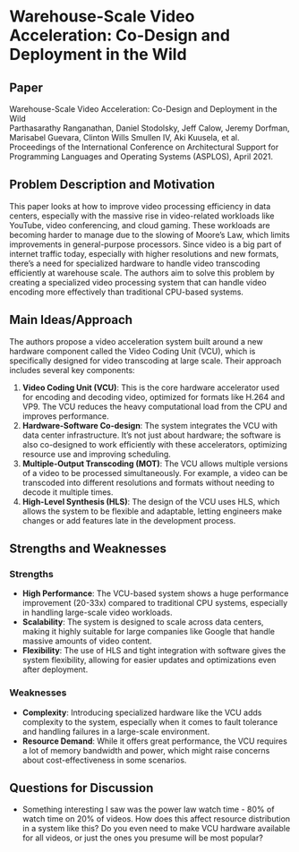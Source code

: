 # Warehouse-Scale Video Acceleration: Co-Design and Deployment in the Wild

## Paper

Warehouse-Scale Video Acceleration: Co-Design and Deployment in the Wild \
Parthasarathy Ranganathan, Daniel Stodolsky, Jeff Calow, Jeremy Dorfman, Marisabel Guevara, Clinton Wills Smullen IV, Aki Kuusela, et al. \
Proceedings of the International Conference on Architectural Support for Programming Languages and Operating Systems (ASPLOS), April 2021.

## Problem Description and Motivation

This paper looks at how to improve video processing efficiency in data centers, especially with the massive rise in video-related workloads like YouTube, video conferencing, and cloud gaming. These workloads are becoming harder to manage due to the slowing of Moore’s Law, which limits improvements in general-purpose processors. Since video is a big part of internet traffic today, especially with higher resolutions and new formats, there’s a need for specialized hardware to handle video transcoding efficiently at warehouse scale. The authors aim to solve this problem by creating a specialized video processing system that can handle video encoding more effectively than traditional CPU-based systems.

## Main Ideas/Approach

The authors propose a video acceleration system built around a new hardware component called the Video Coding Unit (VCU), which is specifically designed for video transcoding at large scale. Their approach includes several key components:

1. **Video Coding Unit (VCU)**: This is the core hardware accelerator used for encoding and decoding video, optimized for formats like H.264 and VP9. The VCU reduces the heavy computational load from the CPU and improves performance.
2. **Hardware-Software Co-design**: The system integrates the VCU with data center infrastructure. It’s not just about hardware; the software is also co-designed to work efficiently with these accelerators, optimizing resource use and improving scheduling.
3. **Multiple-Output Transcoding (MOT)**: The VCU allows multiple versions of a video to be processed simultaneously. For example, a video can be transcoded into different resolutions and formats without needing to decode it multiple times.
4. **High-Level Synthesis (HLS)**: The design of the VCU uses HLS, which allows the system to be flexible and adaptable, letting engineers make changes or add features late in the development process.

## Strengths and Weaknesses

### Strengths
- **High Performance**: The VCU-based system shows a huge performance improvement (20-33x) compared to traditional CPU systems, especially in handling large-scale video workloads.
- **Scalability**: The system is designed to scale across data centers, making it highly suitable for large companies like Google that handle massive amounts of video content.
- **Flexibility**: The use of HLS and tight integration with software gives the system flexibility, allowing for easier updates and optimizations even after deployment.

### Weaknesses
- **Complexity**: Introducing specialized hardware like the VCU adds complexity to the system, especially when it comes to fault tolerance and handling failures in a large-scale environment.
- **Resource Demand**: While it offers great performance, the VCU requires a lot of memory bandwidth and power, which might raise concerns about cost-effectiveness in some scenarios.

## Questions for Discussion
- Something interesting I saw was the power law watch time - 80% of watch time on 20% of videos. 
How does this affect resource distribution in a system like this? 
Do you even need to make VCU hardware available for all videos, or just the ones you presume will be most popular?